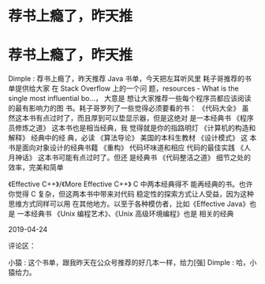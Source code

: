 # 荐书上瘾了，昨天推

# 荐书上瘾了，昨天推

Dimple : 荐书上瘾了，昨天推荐 Java 书单，今天把左耳听风里 耗子哥推荐的书单提供给大家 在 Stack Overflow 上的一个问 题，resources - What is the single most influential bo...， 大意是 想让大家推荐一些每个程序员都应该阅读的最有影响力的图 书。耗子哥罗列了一些觉得必须要看的书： 《代码大全》 虽 然这本书有点过时了，而且厚到可以垫显示器，但是这绝对 是一本经典书 《程序员修炼之道》 这本书也是相当经典，我 觉得就是你的指路明灯 《计算机的构造和解释》 经典中的经 典，必读 《算法导论》 美国的本科生教材 《设计模式》 这 本书是面向对象设计的经典书籍 《重构》 代码坏味道和相应 代码的最佳实践 《人月神话》 这本书可能有点过时了。但还 是经典书 《代码整洁之道》 细节之处的效率，完美和简单

《Effective C++》/《More Effective C++》 C 中两本经典得不 能再经典的书。也许你觉得 C 复杂，但这两本书中带来对代码 稳定性的探索方式让人受益，因为这种思维方式同样可以用 在其他地方。以至于各种模仿者，比如《Effective Java》也是 一本经典书 《Unix 编程艺术》、《Unix 高级环境编程》也是 相关的经典

2019-04-24

评论区：

小猿 : 这个书单，跟我昨天在公众号推荐的好几本一样，给力[强] Dimple : 哈，小猿给力。